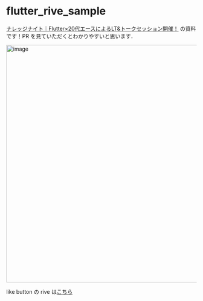 # flutter_rive_sample

[ナレッジナイト｜Flutter×20代エースによるLT&トークセッション開催！](https://youtrust.jp/lp/knowledgenight-vol2-flutter) の資料です！PR を見ていただくとわかりやすいと思います．

<img width="1200" height="630" alt="image" src="https://github.com/user-attachments/assets/9ab57082-5d93-44f1-ac3f-96619389d4ee" />


like button の rive は[こちら](https://rive.app/s/WFfcoZZQYEiOa6DnqHCkbA/?runtime=rive-renderer)

